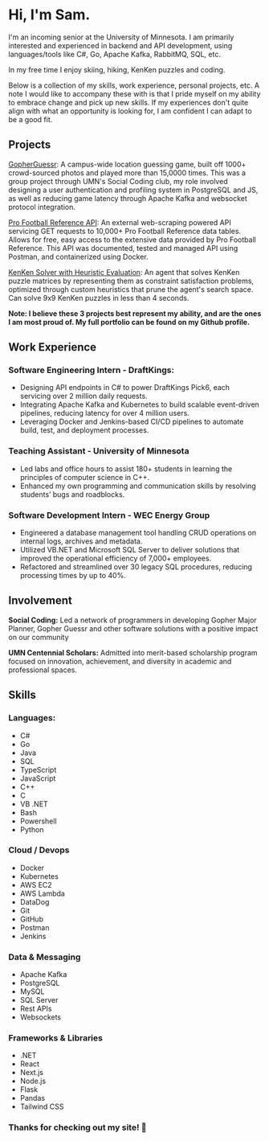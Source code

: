 # Hi, I'm Sam.
I'm an incoming senior at the University of Minnesota. I am primarily interested and experienced in backend and API development, using languages/tools like C#, Go, Apache Kafka, RabbitMQ, SQL, etc.

In my free time I enjoy skiing, hiking, KenKen puzzles and coding.

Below is a collection of my skills, work experience, personal projects, etc. A note I would like to accompany these with is that I pride myself on my ability to embrace change and pick up new skills. If my experiences don't quite align with what an opportunity is looking for, I am confident I can adapt to be a good fit.


## Projects
[GopherGuessr](https://github.com/Divyesh-Thirukonda/gopherguessr): A campus-wide location guessing game, built off 1000+ crowd-sourced photos and played more than 15,0000 times. This was a group project through UMN's Social Coding club, my role involved designing a user authentication and profiling system in PostgreSQL and JS, as well as reducing game latency through Apache Kafka and websocket protocol integration.

[Pro Football Reference API](https://github.com/BREISAMU/pro-football-reference-api): An external web-scraping powered API servicing GET requests to 10,000+ Pro Football Reference data tables. Allows for free, easy access to the extensive data provided by Pro Football Reference. This API was documented, tested and managed API using Postman, and containerized using Docker.

[KenKen Solver with Heuristic Evaluation](https://github.com/BREISAMU/kenken-heuristic-evaluation): An agent that solves KenKen puzzle matrices by representing them as constraint satisfaction problems, optimized through custom heuristics that prune the agent's search space. Can solve 9x9 KenKen puzzles in less than 4 seconds.

<b>Note: I believe these 3 projects best represent my ability, and are the ones I am most proud of. My full portfolio can be found on my Github profile.</b>


## Work Experience
### Software Engineering Intern - DraftKings:
- Designing API endpoints in C# to power DraftKings Pick6, each servicing over 2 million daily requests.
- Integrating Apache Kafka and Kubernetes to build scalable event-driven pipelines, reducing latency for over 4 million users.
- Leveraging Docker and Jenkins-based CI/CD pipelines to automate build, test, and deployment processes.

### Teaching Assistant - University of Minnesota
- Led labs and office hours to assist 180+ students in learning the principles of computer science in C++.
-  Enhanced my own programming and communication skills by resolving students’ bugs and roadblocks.
  
### Software Development Intern - WEC Energy Group
- Engineered a database management tool handling CRUD operations on internal logs, archives and metadata.
- Utilized VB.NET and Microsoft SQL Server to deliver solutions that improved the operational efficiency of 7,000+ employees.
- Refactored and streamlined over 30 legacy SQL procedures, reducing processing times by up to 40%.


## Involvement
<b>Social Coding:</b> Led a network of programmers in developing Gopher Major Planner, Gopher Guessr and other software solutions with a positive impact on our community

<b>UMN Centennial Scholars:</b> Admitted into merit-based scholarship program focused on innovation, achievement, and diversity in academic and professional spaces.


## Skills
### Languages:
- C#
- Go
- Java
- SQL
- TypeScript
- JavaScript
- C++
- C
- VB .NET
- Bash
- Powershell
- Python
### Cloud / Devops
- Docker
- Kubernetes
- AWS EC2
- AWS Lambda
- DataDog
- Git
- GitHub
- Postman
- Jenkins
### Data & Messaging
- Apache Kafka
- PostgreSQL
- MySQL
- SQL Server
- Rest APIs
- Websockets
### Frameworks & Libraries
- .NET
- React
- Next.js
- Node.js
- Flask
- Pandas
- Tailwind CSS

### Thanks for checking out my site! 🥳
